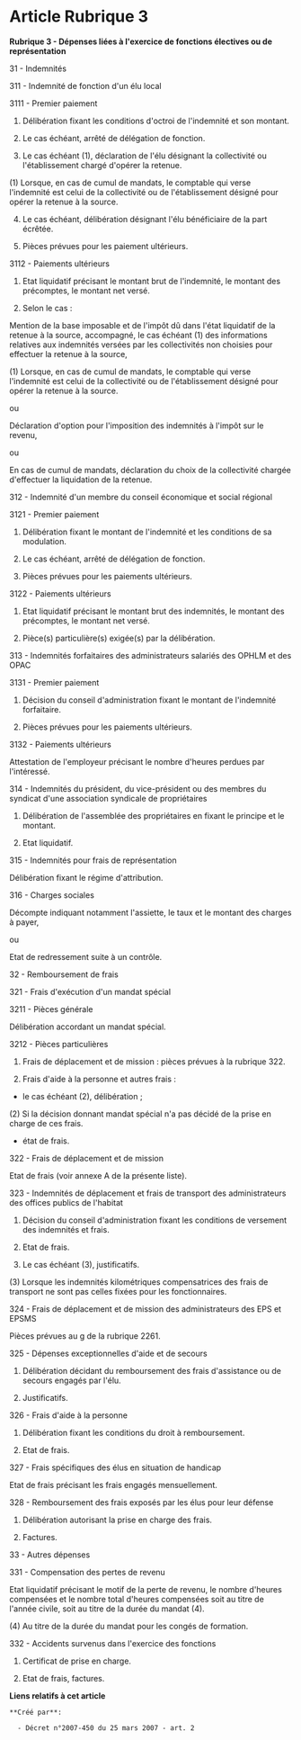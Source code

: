 # Article Rubrique 3

**Rubrique 3 - Dépenses liées à l'exercice de fonctions électives ou de représentation**

31 - Indemnités

311 - Indemnité de fonction d'un élu local

3111 - Premier paiement

1. Délibération fixant les conditions d'octroi de l'indemnité et son montant.

2. Le cas échéant, arrêté de délégation de fonction.

3. Le cas échéant (1), déclaration de l'élu désignant la collectivité ou l'établissement chargé d'opérer la retenue.

(1) Lorsque, en cas de cumul de mandats, le comptable qui verse l'indemnité est celui de la collectivité ou de
l'établissement désigné pour opérer la retenue à la source.

4. Le cas échéant, délibération désignant l'élu bénéficiaire de la part écrêtée.

5. Pièces prévues pour les paiement ultérieurs.

3112 - Paiements ultérieurs

1. Etat liquidatif précisant le montant brut de l'indemnité, le montant des précomptes, le montant net versé.

2. Selon le cas :

Mention de la base imposable et de l'impôt dû dans l'état liquidatif de la retenue à la source, accompagné, le cas échéant
(1) des informations relatives aux indemnités versées par les collectivités non choisies pour effectuer la retenue à la
source,

(1) Lorsque, en cas de cumul de mandats, le comptable qui verse l'indemnité est celui de la collectivité ou de
l'établissement désigné pour opérer la retenue à la source.

ou

Déclaration d'option pour l'imposition des indemnités à l'impôt sur le revenu,

ou

En cas de cumul de mandats, déclaration du choix de la collectivité chargée d'effectuer la liquidation de la retenue.

312 - Indemnité d'un membre du conseil économique et social régional

3121 - Premier paiement

1. Délibération fixant le montant de l'indemnité et les conditions de sa modulation.

2. Le cas échéant, arrêté de délégation de fonction.

3. Pièces prévues pour les paiements ultérieurs.

3122 - Paiements ultérieurs

1. Etat liquidatif précisant le montant brut des indemnités, le montant des précomptes, le montant net versé.

2. Pièce(s) particulière(s) exigée(s) par la délibération.

313 - Indemnités forfaitaires des administrateurs salariés des OPHLM et des OPAC

3131 - Premier paiement

1. Décision du conseil d'administration fixant le montant de l'indemnité forfaitaire.

2. Pièces prévues pour les paiements ultérieurs.

3132 - Paiements ultérieurs

Attestation de l'employeur précisant le nombre d'heures perdues par l'intéressé.

314 - Indemnités du président, du vice-président ou des membres du syndicat d'une association syndicale de propriétaires

1. Délibération de l'assemblée des propriétaires en fixant le principe et le montant.

2. Etat liquidatif.

315 - Indemnités pour frais de représentation

Délibération fixant le régime d'attribution.

316 - Charges sociales

Décompte indiquant notamment l'assiette, le taux et le montant des charges à payer,

ou

Etat de redressement suite à un contrôle.

32 - Remboursement de frais

321 - Frais d'exécution d'un mandat spécial

3211 - Pièces générale

Délibération accordant un mandat spécial.

3212 - Pièces particulières

1. Frais de déplacement et de mission : pièces prévues à la rubrique 322.

2. Frais d'aide à la personne et autres frais :

- le cas échéant (2), délibération ;

(2) Si la décision donnant mandat spécial n'a pas décidé de la prise en charge de ces frais.

- état de frais.

322 - Frais de déplacement et de mission

Etat de frais (voir annexe A de la présente liste).

323 - Indemnités de déplacement et frais de transport des administrateurs des offices publics de l'habitat

1. Décision du conseil d'administration fixant les conditions de versement des indemnités et frais.

2. Etat de frais.

3. Le cas échéant (3), justificatifs.

(3) Lorsque les indemnités kilométriques compensatrices des frais de transport ne sont pas celles fixées pour les
fonctionnaires.

324 - Frais de déplacement et de mission des administrateurs des EPS et EPSMS

Pièces prévues au g de la rubrique 2261.

325 - Dépenses exceptionnelles d'aide et de secours

1. Délibération décidant du remboursement des frais d'assistance ou de secours engagés par l'élu.

2. Justificatifs.

326 - Frais d'aide à la personne

1. Délibération fixant les conditions du droit à remboursement.

2. Etat de frais.

327 - Frais spécifiques des élus en situation de handicap

Etat de frais précisant les frais engagés mensuellement.

328 - Remboursement des frais exposés par les élus pour leur défense

1. Délibération autorisant la prise en charge des frais.

2. Factures.

33 - Autres dépenses

331 - Compensation des pertes de revenu

Etat liquidatif précisant le motif de la perte de revenu, le nombre d'heures compensées et le nombre total d'heures
compensées soit au titre de l'année civile, soit au titre de la durée du mandat (4). 

(4) Au titre de la durée du mandat pour les congés de formation.

332 - Accidents survenus dans l'exercice des fonctions 

1. Certificat de prise en charge.

2. Etat de frais, factures.

**Liens relatifs à cet article**

	**Créé par**:

	  - Décret n°2007-450 du 25 mars 2007 - art. 2

